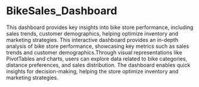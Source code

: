 # BikeSales_Dashboard
This dashboard provides key insights into bike store performance, including sales trends, customer demographics, helping optimize inventory and marketing strategies.
This interactive dashboard provides an in-depth analysis of bike store performance, showcasing key metrics such as sales trends and customer demographics.Through visual representations like PivotTables and charts, users can explore data related to bike categories, distance preferences, and sales distribution. The dashboard enables quick insights for decision-making, helping the store optimize inventory and marketing strategies.
